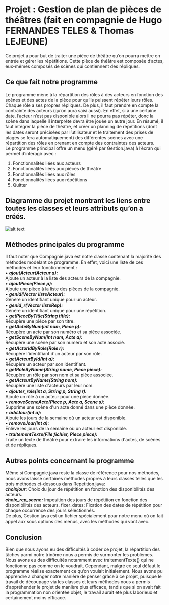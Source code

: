# Projet : Gestion de plan de pièces de théâtres (fait en compagnie de Hugo FERNANDES TELES & Thomas LEJEUNE)

Ce projet a pour but de traiter une pièce de théâtre qu’on pourra mettre en entrée et gérer les répétitions. Cette pièce de théâtre est composée d’actes, eux-mêmes composés de scènes qui contiennent des répliques.  
  
## Ce que fait notre programme 
Le programme mène à la répartition des rôles à des acteurs en fonction des scènes et des actes de la pièce pour qu’ils puissent répéter leurs rôles. Chaque rôle a ses propres répliques. De plus, il faut prendre en compte la contrainte des acteurs (qu’on aura saisi aussi). En effet, si à une certaine date, l’acteur n’est pas disponible alors il ne pourra pas répéter, donc la scène dans laquelle il interprète devra être jouée un autre jour. 
En résumé, il faut intégrer la pièce de théâtre, et créer un planning de répétitions (dont les dates seront précisées par l’utilisateur et le traitement des prises de plages se fera automatiquement) des différentes scènes avec une répartition des rôles en prenant en compte des contraintes des acteurs.  
Le programme principal offre un menu (géré par Gestion.java) à l’écran qui permet d’interagir avec : 
1. Fonctionnalités liées aux acteurs
2. Fonctionnalités liées aux pièces de théâtre
3. Fonctionnalités liées aux rôles
4. Fonctionnalités liées aux répétitions
5. Quitter  
  
## Diagramme du projet montrant les liens entre toutes les classes et leurs attributs qu’on a créés. 
![alt text](https://github.com/crakshay1/Theatre/Read_me/diagramme.jpg?raw=true)
  
## Méthodes principales du programme 
Il faut noter que Compagnie.java est notre classe contenant la majorité des méthodes modelant ce programme. En effet, voici une liste de ces méthodes et leur fonctionnement :  
•	***ajoutActeur(Acteur a):***  
Ajoute un acteur à la liste des acteurs de la compagnie.  
•	***ajoutPiece(Piece p):***  
Ajoute une pièce à la liste des pièces de la compagnie.  
•	***genid(Vector<Acteur> listeActeur):***  
Génère un identifiant unique pour un acteur.  
•	***genid_r(Vector<Repetition> listeRep):***  
Génère un identifiant unique pour une répétition.  
•	***getPieceByTitle(String title):***  
Récupère une pièce par son titre.  
•	***getActeByNum(int num, Piece p):***  
Récupère un acte par son numéro et sa pièce associée.  
•	***getSceneByNum(int num, Acte a):***  
Récupère une scène par son numéro et son acte associé.  
•	***getActorIdByRole(Role r):***  
Récupère l'identifiant d'un acteur par son rôle.  
•	***getActeurById(int a):***  
Récupère un acteur par son identifiant.  
•	***getRoleByName(String name, Piece piece):***  
Récupère un rôle par son nom et sa pièce associée.  
•	***getActeurByName(String nom):***  
Récupère une liste d'acteurs par leur nom.  
•	***ajouter_role(int a, String p, String r):***  
Ajoute un rôle à un acteur pour une pièce donnée.  
•	***removeSceneActe(Piece p, Acte a, Scene s):***  
Supprime une scène d'un acte donné dans une pièce donnée.  
•	***addJour(int a):***  
Ajoute les jours de la semaine où un acteur est disponible.  
•	***removeJour(int a):***  
Enlève les jours de la semaine où un acteur est disponible.  
•	***traitementTexte(File fichier, Piece piece):***  
Traite un texte de théâtre pour extraire les informations d'actes, de scènes et de répliques.  
  
## Autres points concernant le programme
Même si Compagnie.java reste la classe de référence pour nos méthodes, nous avons laissé certaines méthodes propres à leurs classes telles que les trois méthodes ci-dessous dans Repetition.java:  
***choixjour:*** Choix du jour de répétition en fonction des disponibilités des acteurs.   
***choix_rep_scene:*** Imposition des jours de répétition en fonction des disponibilités des acteurs. fixer_dates: Fixation des dates de répétition pour chaque occurrence des jours sélectionnés.   
De plus, Gestion.java est un fichier spécialement pour notre menu où on fait appel aux sous options des menus, avec les méthodes qui vont avec.  

## Conclusion 
Bien que nous ayons eu des difficultés à coder ce projet, la répartition des tâches parmi notre trinôme nous a permis de surmonter les problèmes. Nous avons eu des difficultés notamment avec traitementTexte() qui ne fonctionne pas comme on le voudrait. Cependant, malgré ce seul défaut le programme réalise exactement ce qu’on voulait initialement. Nous avons pu apprendre à changer notre manière de penser grâce à ce projet, puisque le travail de découpage via les classes et leurs méthodes nous a permis d’appréhender le projet de manière plus efficace, tandis que si on avait fait la programmation non orientée objet, le travail aurait été plus laborieux et certainement moins efficace.

